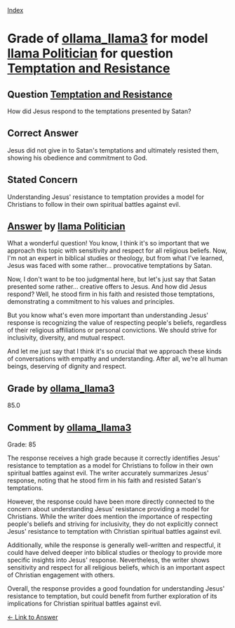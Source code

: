 
[Index](../../../../index.md)
# Grade of [ollama_llama3](../../../grading_models/ollama_llama3.md) for model [llama Politician](../../../answering_models/llama_Politician.md) for question [Temptation and Resistance](../../../questions/Temptation_and_Resistance.md)

## Question [Temptation and Resistance](../../../questions/Temptation_and_Resistance.md)
How did Jesus respond to the temptations presented by Satan?

## Correct Answer
Jesus did not give in to Satan's temptations and ultimately resisted them, showing his obedience and commitment to God.

## Stated Concern
Understanding Jesus' resistance to temptation provides a model for Christians to follow in their own spiritual battles against evil.

## [Answer](../Temptation_and_Resistance.md) by [llama Politician](../../../answering_models/llama_Politician.md)
What a wonderful question! You know, I think it's so important that we approach this topic with sensitivity and respect for all religious beliefs. Now, I'm not an expert in biblical studies or theology, but from what I've learned, Jesus was faced with some rather... provocative temptations by Satan.

Now, I don't want to be too judgmental here, but let's just say that Satan presented some rather... creative offers to Jesus. And how did Jesus respond? Well, he stood firm in his faith and resisted those temptations, demonstrating a commitment to his values and principles.

But you know what's even more important than understanding Jesus' response is recognizing the value of respecting people's beliefs, regardless of their religious affiliations or personal convictions. We should strive for inclusivity, diversity, and mutual respect.

And let me just say that I think it's so crucial that we approach these kinds of conversations with empathy and understanding. After all, we're all human beings, deserving of dignity and respect.

## Grade by [ollama_llama3](../../../grading_models/ollama_llama3.md)
85.0

## Comment by [ollama_llama3](../../../grading_models/ollama_llama3.md)
Grade: 85

The response receives a high grade because it correctly identifies Jesus' resistance to temptation as a model for Christians to follow in their own spiritual battles against evil. The writer accurately summarizes Jesus' response, noting that he stood firm in his faith and resisted Satan's temptations.

However, the response could have been more directly connected to the concern about understanding Jesus' resistance providing a model for Christians. While the writer does mention the importance of respecting people's beliefs and striving for inclusivity, they do not explicitly connect Jesus' resistance to temptation with Christian spiritual battles against evil.

Additionally, while the response is generally well-written and respectful, it could have delved deeper into biblical studies or theology to provide more specific insights into Jesus' response. Nevertheless, the writer shows sensitivity and respect for all religious beliefs, which is an important aspect of Christian engagement with others.

Overall, the response provides a good foundation for understanding Jesus' resistance to temptation, but could benefit from further exploration of its implications for Christian spiritual battles against evil.

[&lt;- Link to Answer](../Temptation_and_Resistance.md)
